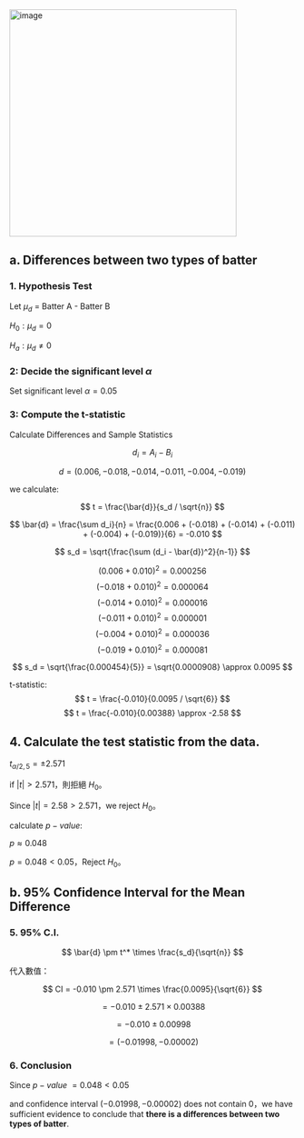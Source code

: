 <img width="400" alt="image" src="https://github.com/user-attachments/assets/2e6ef1e4-b0f8-435b-9bda-84fc091f2486" />  



## a. Differences between two types of batter
### 1. Hypothesis Test
Let $\mu_d$ = Batter A - Batter B

$H_0: \mu_d = 0 \quad$

$H_a: \mu_d \neq 0 \quad$

### 2: Decide the significant level $\alpha$
Set significant level $\alpha = 0.05$

### 3: Compute the t-statistic
Calculate Differences and Sample Statistics

$$
d_i = A_i - B_i
$$

$$
d = (0.006, -0.018, -0.014, -0.011, -0.004, -0.019)
$$

we calculate:

$$
t = \frac{\bar{d}}{s_d / \sqrt{n}}
$$

$$
\bar{d} = \frac{\sum d_i}{n} = \frac{0.006 + (-0.018) + (-0.014) + (-0.011) + (-0.004) + (-0.019)}{6} = -0.010
$$

$$
s_d = \sqrt{\frac{\sum (d_i - \bar{d})^2}{n-1}}
$$

$$
(0.006 + 0.010)^2 = 0.000256
$$
$$
(-0.018 + 0.010)^2 = 0.000064
$$
$$
(-0.014 + 0.010)^2 = 0.000016
$$
$$
(-0.011 + 0.010)^2 = 0.000001
$$
$$
(-0.004 + 0.010)^2 = 0.000036
$$
$$
(-0.019 + 0.010)^2 = 0.000081
$$


$$
s_d = \sqrt{\frac{0.000454}{5}} = \sqrt{0.0000908} \approx 0.0095
$$

t-statistic:
$$
t = \frac{-0.010}{0.0095 / \sqrt{6}}
$$
$$
t = \frac{-0.010}{0.00388} \approx -2.58
$$

## 4. Calculate the test statistic from the data.
$t_{\alpha/2,5} = \pm 2.571$

if $|t| > 2.571$，則拒絕 $H_0$。

Since $|t| = 2.58 > 2.571$，we reject $H_0$。

calculate $p-value$:

$p \approx 0.048$

$p = 0.048 < 0.05$，Reject $H_0$。



## **b. 95% Confidence Interval for the Mean Difference**  

### 5. 95\% C.I.
$$
\bar{d} \pm t^* \times \frac{s_d}{\sqrt{n}}
$$

代入數值：

$$
CI = -0.010 \pm 2.571 \times \frac{0.0095}{\sqrt{6}}
$$

$$
= -0.010 \pm 2.571 \times 0.00388
$$

$$
= -0.010 \pm 0.00998
$$

$$
= (-0.01998, -0.00002)
$$

### 6. Conclusion
Since $p-value$ $= 0.048 < 0.05$

and confidence interval $(-0.01998, -0.00002)$ does not contain $0$，we have sufficient evidence to conclude that **there is a differences between two types of batter**.
